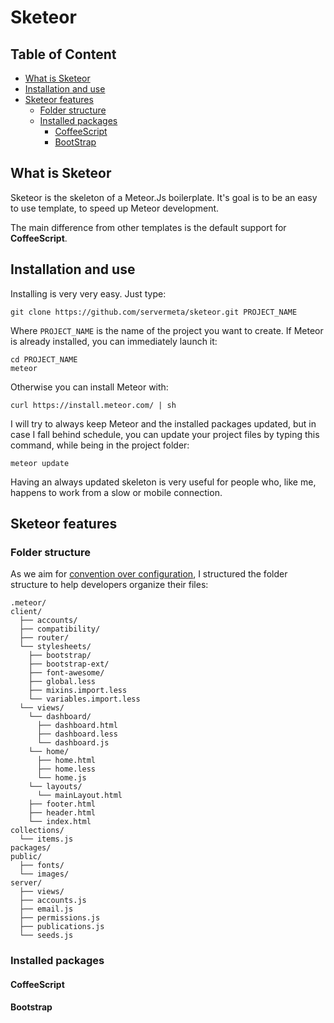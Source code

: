 Sketeor
=======
## Table of Content

- [What is Sketeor](#what-is-Sketeor)
- [Installation and use](#installation-and-use)
- [Sketeor features](#sketeor-features)
  - [Folder structure](#folder-structure)
  - [Installed packages](#installed-packages)
    - [CoffeeScript](#coffeescript)
    - [BootStrap](#bootstrap)




## What is Sketeor

Sketeor is the skeleton of a Meteor.Js boilerplate. It's goal is to be an easy to use template, to speed up Meteor development.

The main difference from other templates is the default support for **CoffeeScript**.

## Installation and use

Installing is very very easy. Just type:

`git clone https://github.com/servermeta/sketeor.git PROJECT_NAME`

Where `PROJECT_NAME` is the name of the project you want to create. If Meteor is already installed, you can immediately launch it:

```
cd PROJECT_NAME
meteor
```

Otherwise you can install Meteor with:

```
curl https://install.meteor.com/ | sh
```

I will try to always keep Meteor and the installed packages updated, but in case I fall behind schedule, you can update your project files by typing this command, while being in the project folder:

`meteor update`

Having an always updated skeleton is very useful for people who, like me, happens to work from a slow or mobile connection.

## Sketeor features

### Folder structure

As we aim for [convention over configuration](http://en.wikipedia.org/wiki/Convention_over_configuration), I structured the folder structure to help developers organize their files:


```
.meteor/
client/
  ├── accounts/
  ├── compatibility/
  ├── router/
  └── stylesheets/
    ├── bootstrap/
    ├── bootstrap-ext/
    ├── font-awesome/
    ├── global.less
    ├── mixins.import.less
    └── variables.import.less
  └── views/
    └── dashboard/
      ├── dashboard.html
      ├── dashboard.less
      └── dashboard.js
    └── home/
      ├── home.html
      ├── home.less
      └── home.js
    └── layouts/
      └── mainLayout.html
    ├── footer.html
    ├── header.html
    └── index.html
collections/
  └── items.js
packages/
public/
  ├── fonts/
  └── images/
server/
  ├── views/
  ├── accounts.js
  ├── email.js
  ├── permissions.js
  ├── publications.js
  └── seeds.js
```


### Installed packages

#### CoffeeScript

#### Bootstrap

